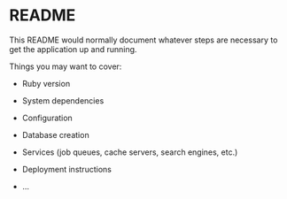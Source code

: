 # README

This README would normally document whatever steps are necessary to get the
application up and running.

Things you may want to cover:

* Ruby version

* System dependencies

* Configuration

* Database creation

* Services (job queues, cache servers, search engines, etc.)

* Deployment instructions

* ...
